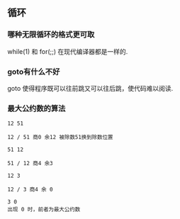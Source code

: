 ## 循环

### 哪种无限循环的格式更可取
while(1) 和 for(;;) 在现代编译器都是一样的. 

### goto有什么不好
goto 使得程序既可以往前跳又可以往后跳，使代码难以阅读.

### 最大公约数的算法
```
12 51

12 / 51 商0 余12 被除数51换到除数位置

51 12

51 / 12 商4 余3 

12 3

12 / 3 商4 余 0

3 0  
出现 0 时，前者为最大公约数

